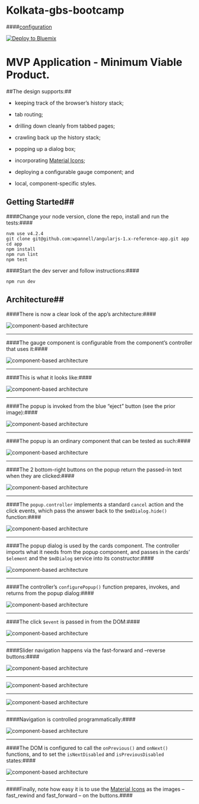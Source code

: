 # Kolkata-gbs-bootcamp

####[configuration](https://github.com/wpannell/angularjs-1.x-reference-app/wiki/configuration)

[![Deploy to Bluemix](https://bluemix.net/deploy/button.png)](https://github.com/Prithwish2016/fluppy-dollop.git)

# MVP Application - Minimum Viable Product.

##The design supports:##

* keeping track of the browser’s history stack;

* tab routing;

* drilling down cleanly from tabbed pages;

* crawling back up the history stack;

* popping up a dialog box;

* incorporating [Material Icons](https://design.google.com/icons/);

* deploying a configurable gauge component; and

* local, component-specific styles.

## Getting Started##

####Change your node version, clone the repo, install and run the tests:####

```
nvm use v4.2.4
git clone git@github.com:wpannell/angularjs-1.x-reference-app.git app
cd app
npm install
npm run lint
npm test
```

####Start the dev server and follow instructions:####

```
npm run dev
```

## Architecture##

####There is now a clear look of the app’s architecture:####

![component-based architecture](http://content.screencast.com/users/wil.pannell/folders/Jing/media/da3127c4-b061-4c4d-94e5-20b230252ebe/00000608.png)

***

####The gauge component is configurable from the component’s controller that uses it:####


![component-based architecture](http://content.screencast.com/users/wil.pannell/folders/Jing/media/9117edf8-21e7-40c5-8fcc-b68ba64a9422/00000613.png)

***

####This is what it looks like:####


![component-based architecture](http://content.screencast.com/users/wil.pannell/folders/Jing/media/6e2c7aa1-baf8-4f3a-b103-31e2eabce14c/00000615.png)
&nbsp;

***

####The popup is invoked from the blue “eject” button (see the prior image):####

![component-based architecture](http://content.screencast.com/users/wil.pannell/folders/Jing/media/7abdadd5-95c2-4108-bfc9-fd39485ccb1f/00000620.png)

***

####The popup is an ordinary component that can be tested as such:####

![component-based architecture](http://content.screencast.com/users/wil.pannell/folders/Jing/media/7137b1b4-c417-47b7-87bb-1e444ed5f3a4/00000618.png)

***

####The 2 bottom-right buttons on the popup return the passed-in text when they are clicked:####

![component-based architecture](http://content.screencast.com/users/wil.pannell/folders/Jing/media/786f7be4-13f1-405a-b697-bb8d6e011b63/00000617.png)

***

####The ```popup.controller``` implements a standard ```cancel``` action and the click events, which pass the answer back to the ```$mdDialog.hide()``` function:####

![component-based architecture](http://content.screencast.com/users/wil.pannell/folders/Jing/media/15b83390-4122-4264-9e98-f9403192ee5e/00000623.png)

***

####The popup dialog is used by the cards component.  The controller imports what it needs from the popup component, and passes in the cards’ ```$element``` and the ```$mdDialog``` service into its constructor:####

![component-based architecture](http://content.screencast.com/users/wil.pannell/folders/Jing/media/253fd241-5435-4bb6-9a11-ce09cbc24bdd/00000619.png)

***

####The controller’s ```configurePopup()``` function prepares, invokes, and returns from the popup dialog:####

![component-based architecture](http://content.screencast.com/users/wil.pannell/folders/Jing/media/7e3b27bb-5930-464e-ba1f-df6c57109020/00000614.png)

***

####The click ```$event``` is passed in from the DOM:####

![component-based architecture](http://content.screencast.com/users/wil.pannell/folders/Jing/media/41d4db43-a85f-477d-a35d-dd2dcbd797db/00000612.png)

***

####Slider navigation happens via the fast-forward and –reverse buttons:####

![component-based architecture](http://content.screencast.com/users/wil.pannell/folders/Jing/media/6c1a3dc1-1065-4f5f-834a-dcf5c77e79e5/00000609.png)

***

![component-based architecture](http://content.screencast.com/users/wil.pannell/folders/Jing/media/a69d8d6f-95c3-4fc9-99c7-62894988b19c/00000610.png)

***

![component-based architecture](http://content.screencast.com/users/wil.pannell/folders/Jing/media/0dee8498-3770-461e-b684-fbbd488bb034/00000611.png)

***

####Navigation is controlled programmatically:####

![component-based architecture](http://content.screencast.com/users/wil.pannell/folders/Jing/media/43da00cb-a30a-4af2-ba6b-baaaf6cffcd8/00000622.png)

***

####The DOM is configured to call the ```onPrevious()``` and ```onNext()``` functions, and to set the ```isNextDisabled``` and ```isPreviousDisabled``` states:####

![component-based architecture](http://content.screencast.com/users/wil.pannell/folders/Jing/media/32d2ab7c-b4ce-4f51-98db-e622bf5ec78f/00000621.png)

***

####Finally, note how easy it is to use the [Material Icons](https://design.google.com/icons/) as the images – fast_rewind and fast_forward – on the buttons.####

